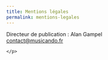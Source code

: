 ```yaml
---
title: Mentions légales
permalink: mentions-legales
---
```

<div class="row">
  <div class="offset-md-1 col-md-11">
    <p>
      Directeur de publication : Alan Gampel<br>
      <a href="mailto:contact@musicando.fr">contact@musicando.fr</a>

    </p>
  </div>
</div>
